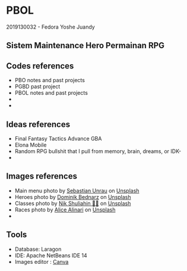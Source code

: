 # PBOL

2019130032 - Fedora Yoshe Juandy

## Sistem Maintenance Hero Permainan RPG

## Codes references

- PBO notes and past projects
- PGBD past project
- PBOL notes and past projects
- <a href=""></a>
- 

## Ideas references

- Final Fantasy Tactics Advance GBA
- Elona Mobile
- Random RPG bullshit that I pull from memory, brain, dreams, or IDK-
- 

## Images references

- Main menu photo by <a href="https://unsplash.com/@sebastian_unrau?utm_source=unsplash&utm_medium=referral&utm_content=creditCopyText">Sebastian Unrau</a> on <a href="https://unsplash.com/?utm_source=unsplash&utm_medium=referral&utm_content=creditCopyText">Unsplash</a>
- Heroes photo by <a href="https://unsplash.com/@betno?utm_source=unsplash&utm_medium=referral&utm_content=creditCopyText">Dominik Bednarz</a> on <a href="https://unsplash.com/s/photos/fantasy?utm_source=unsplash&utm_medium=referral&utm_content=creditCopyText">Unsplash</a>
- Classes photo by <a href="https://unsplash.com/@tjump?utm_source=unsplash&utm_medium=referral&utm_content=creditCopyText">Nik Shuliahin 💛💙</a> on <a href="https://unsplash.com/s/photos/medieval?utm_source=unsplash&utm_medium=referral&utm_content=creditCopyText">Unsplash</a>
- Races photo by <a href="https://unsplash.com/@alicealinari?utm_source=unsplash&utm_medium=referral&utm_content=creditCopyText">Alice Alinari</a> on <a href="https://unsplash.com/s/photos/fantasy?utm_source=unsplash&utm_medium=referral&utm_content=creditCopyText">Unsplash</a>
- 

## Tools

- Database: Laragon
- IDE: Apache NetBeans IDE 14
- Images editor : <a href="https://www.canva.com/">Canva</a>
